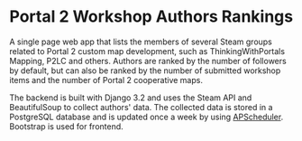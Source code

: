 # Portal 2 Workshop Authors Rankings
A single page web app that lists the members of several Steam groups related to Portal 2 custom map development, such as ThinkingWithPortals Mapping, P2LC and others. Authors are ranked by the number of followers by default, but can also be ranked by the number of submitted workshop items and the number of Portal 2 cooperative maps.

The backend is built with Django 3.2 and uses the Steam API and BeautifulSoup to collect authors' data. The collected data is stored in a PostgreSQL database and is updated once a week by using [APScheduler](https://apscheduler.readthedocs.io/en/3.0/). Bootstrap is used for frontend.
